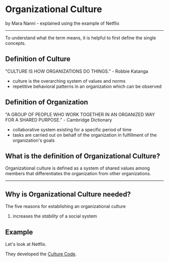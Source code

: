 # Organizational Culture 

by Mara Nanni           - explained using the example of Netflix

---
To understand what the term means, it is helpful to first define the single concepts.

## Definition of Culture

"CULTURE IS HOW ORGANIZATIONS DO THINGS." - Robbie Katanga

- culture is the overarching system of values and norms
- repetitive behavioral patterns in an organization which can be observed

## Definition of Organization

"A GROUP OF PEOPLE WHO WORK TOGETHER IN AN ORGANIZED WAY FOR A SHARED PURPOSE." - Cambridge Dictionary

- collaborative system existing for a specific period of time
- tasks are carried out on behalf of the organization in fulfillment of the organization's goals


## What is the definition of Organizational Culture?

Organizational culture is defined as a system of shared values among members that differentiates the organization from other organizations. 


---

## Why is Organizational Culture needed?

The five reasons for establishing an organizational culture

1. increases the _stability_ of a social system

## Example

Let's look at Netflix. 

They developed the [Culture Code](https://www.slideshare.net/reed2001/culture-1798664).